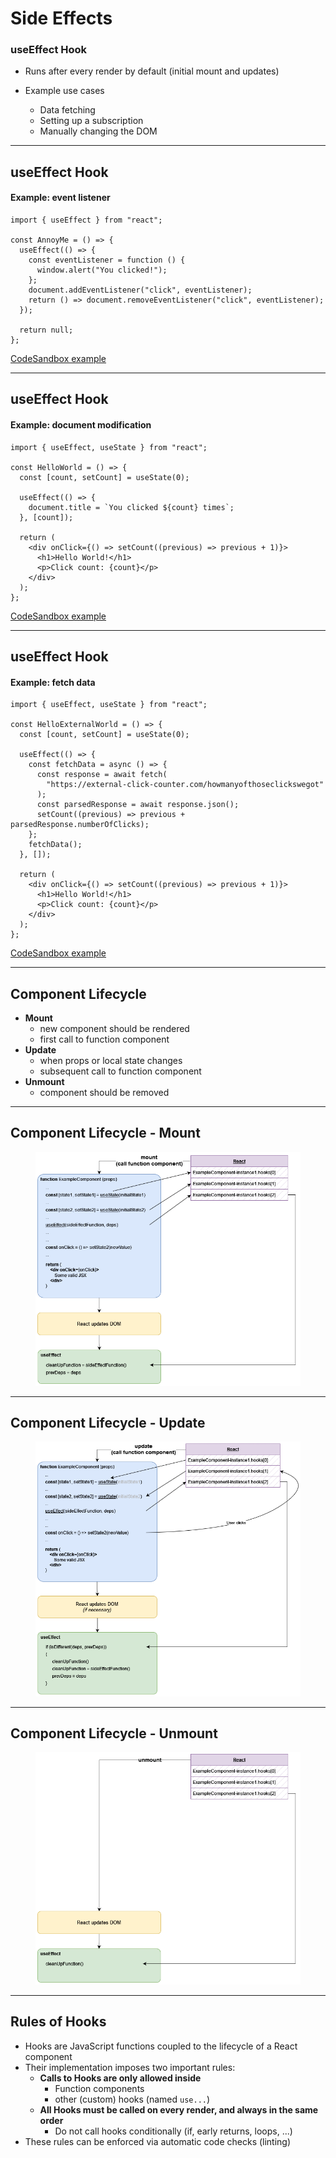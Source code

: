 # Side Effects

### useEffect Hook

- Runs after every render by default (initial mount and updates)
- Example use cases

  - Data fetching
  - Setting up a subscription
  - Manually changing the DOM

----

## useEffect Hook

#### Example: event listener

```tsx
import { useEffect } from "react";

const AnnoyMe = () => {
  useEffect(() => {
    const eventListener = function () {
      window.alert("You clicked!");
    };
    document.addEventListener("click", eventListener);
    return () => document.removeEventListener("click", eventListener);
  });

  return null;
};
```

[CodeSandbox example](https://codesandbox.io/s/proud-morning-ot5f8p?file=/src/App.js)

----

## useEffect Hook

#### Example: document modification

```tsx
import { useEffect, useState } from "react";

const HelloWorld = () => {
  const [count, setCount] = useState(0);

  useEffect(() => {
    document.title = `You clicked ${count} times`;
  }, [count]);

  return (
    <div onClick={() => setCount((previous) => previous + 1)}>
      <h1>Hello World!</h1>
      <p>Click count: {count}</p>
    </div>
  );
};
```

[CodeSandbox example](https://codesandbox.io/s/serene-swartz-4olw34?file=/src/App.js)

----

## useEffect Hook

#### Example: fetch data

```tsx
import { useEffect, useState } from "react";

const HelloExternalWorld = () => {
  const [count, setCount] = useState(0);

  useEffect(() => {
    const fetchData = async () => {
      const response = await fetch(
        "https://external-click-counter.com/howmanyofthoseclickswegot"
      );
      const parsedResponse = await response.json();
      setCount((previous) => previous + parsedResponse.numberOfClicks);
    };
    fetchData();
  }, []);

  return (
    <div onClick={() => setCount((previous) => previous + 1)}>
      <h1>Hello World!</h1>
      <p>Click count: {count}</p>
    </div>
  );
};
```

[CodeSandbox example](https://codesandbox.io/s/frosty-microservice-sjzh00?file=/src/App.js)

----

## Component Lifecycle

- **Mount**
  - new component should be rendered
  - first call to function component
- **Update**
  - when props or local state changes
  - subsequent call to function component
- **Unmount**
  - component should be removed

----

## Component Lifecycle - Mount

<figure>
  <img src="img/ComponentLifecycle-mount.png" style="box-shadow: none" alt="component mount"/>
</figure>

----

## Component Lifecycle - Update

<figure>
  <img src="img/ComponentLifecycle-update.png" style="box-shadow: none" alt="component update"/>
</figure>

----

## Component Lifecycle - Unmount

<figure>
  <img src="img/ComponentLifecycle-unmount.png" style="box-shadow: none" alt="component unmount"/>
</figure>

----

## Rules of Hooks

- Hooks are JavaScript functions coupled to the lifecycle of a React component
- Their implementation imposes two important rules:
  - **Calls to Hooks are only allowed inside**
    - Function components
    - other (custom) hooks (named `use...`)
  - **All Hooks must be called on every render, and always in the same order**
    - Do not call hooks conditionally (if, early returns, loops, ...)
- These rules can be enforced via automatic code checks (linting)
